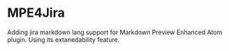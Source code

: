 # MPE4Jira
Adding jira markdown lang support for Markdown Preview Enhanced Atom plugin. Using its extanedability feature.
